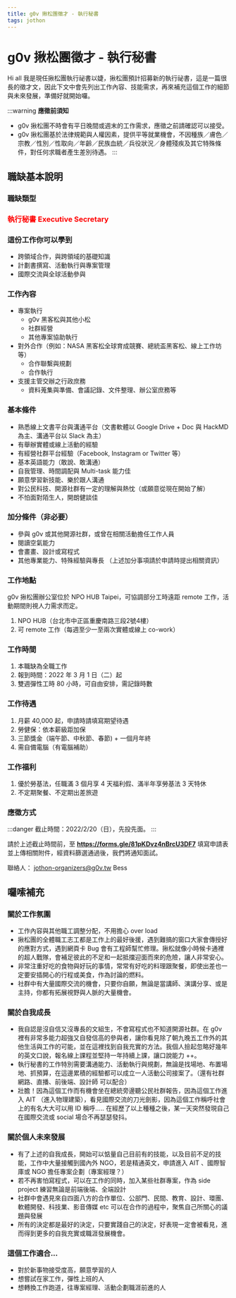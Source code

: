 ```yaml
---
title: g0v 揪松團徵才 - 執行秘書
tags: jothon
---
```


# g0v 揪松團徵才 - 執行秘書

Hi all 我是現任揪松團執行祕書以婕，揪松團預計招募新的執行祕書，這是一篇很長的徵才文，因此下文中會先列出工作內容、技能需求，再來補充這個工作的細節與未來發展，準備好就開始囉。

:::warning
**應徵前須知**
- g0v 揪松團不時會有平日晚間或週末的工作需求，應徵之前請確認可以接受。
- g0v 揪松團基於法律規範與人權因素，提供平等就業機會，不因種族／膚色／宗教／性別／性取向／年齡／民族血統／兵役狀況／身體殘疾及其它特殊條件，對任何求職者產生差別待遇。
:::

## 職缺基本說明

### 職缺類型

### <font color=red> **執行秘書 Executive Secretary** </font>

### 這份工作你可以學到
- 跨領域合作，與跨領域的基礎知識
- 計劃書撰寫、活動執行與專案管理
- 國際交流與全球活動參與

### 工作內容
- 專案執行
    - g0v 黑客松與其他小松
    - 社群經營
    - 其他專案協助執行
- 對外合作（例如：NASA 黑客松全球育成競賽、總統盃黑客松、線上工作坊等）
    - 合作聯繫與規劃
    - 合作執行
- 支援主管交辦之行政庶務
    - 資料蒐集與準備、會議記錄、文件整理、辦公室庶務等

### 基本條件
* 熟悉線上文書平台與溝通平台（文書軟體以 Google Drive + Doc 與 HackMD 為主、溝通平台以 Slack 為主）
* 有舉辦實體或線上活動的經驗
* 有經營社群平台經驗（Facebook, Instagram or Twitter 等）
* 基本英語能力（敢說、敢溝通）
* 自我管理、時間調配與 Multi-task 能力佳
* 願意學習新技能、樂於跟人溝通
* 對公民科技、開源社群有一定的理解與熱忱（或願意從現在開始了解）
* 不怕面對陌生人，開朗健談佳

### 加分條件（非必要）
* 參與 g0v 或其他開源社群，或曾在相關活動擔任工作人員
* 閱讀空氣能力
* 會畫畫、設計或寫程式
* 其他專業能力、特殊經驗與專長
（上述加分事項請於申請時提出相關資訊）

### 工作地點

g0v 揪松團辦公室位於 NPO HUB Taipei，可協調部分工時遠距 remote 工作，活動期間則視人力需求而定。

1. NPO HUB（台北市中正區重慶南路三段2號4樓）
2. 可 remote 工作（每週至少一至兩次實體或線上 co-work）

### 工作時間
1. 本職缺為全職工作
2. 報到時間：2022 年 3 月 1 日（二）起
3. 雙週彈性工時 80 小時，可自由安排，需記錄時數

### 工作待遇
1. 月薪 40,000 起，申請時請填寫期望待遇
2. 勞健保：依本薪級距加保
3. 三節獎金（端午節、中秋節、春節) + 一個月年終
4. 需自備電腦（有電腦補助）

### 工作福利
1. 優於勞基法，任職滿 3 個月享 4 天福利假、滿半年享勞基法 3 天特休
2. 不定期聚餐、不定期出差旅遊

### 應徵方式

:::danger
截止時間：2022/2/20（日），先投先面。
:::

請於上述截止時間前，至 **https://forms.gle/81pKDvz4nBrcU3DF7** 填寫申請表並上傳相關附件，經資料篩選通過後，我們將通知面試。

聯絡人：
jothon-organizers@g0v.tw
Bess

## 囉嗦補充

### 關於工作氛圍
- 工作內容與其他職工調整分配，不用擔心 over load
- 揪松團的全體職工志工都是工作上的最好後援，遇到難搞的窗口大家會傳授好的應對方式，遇到網頁卡 Bug 會有工程師幫忙修理。揪松就像小時候卡通裡的超人戰隊，會補足彼此的不足和一起抵擋迎面而來的危險，讓人非常安心。
- 非常注重好吃的食物與好玩的事情，常常有好吃的料理跟聚餐，即使出差也一定要安插開心的行程或美食，作為討論的燃料。
- 社群中有大量國際交流的機會，只要你自願，無論是當講師、演講分享、或是主持，你都有拓展視野與人脈的大量機會。


### 關於自我成長
- 我自認是沒自信又沒專長的文組生，不會寫程式也不知道開源社群。在 g0v  裡有非常多能力超強又自發信高的參與者，讓你看見除了朝九晚五工作外的其他生活與工作的可能，並在這裡找到自我充實的方法。我個人撿起忽略好幾年的英文口說，報名線上課程並堅持一年持續上課，讓口說能力 ++。
- 執行秘書的工作特別需要溝通能力、活動執行與規劃，無論是找場地、布置場地、抓預算，在這邊累積的經驗都可以成立一人活動公司接案了。（還有社群網路、直播、前後端、設計師 可以配合）
- 壯膽！因為這個工作而有機會坐在總統旁邊聽公民社群報告，因為這個工作進入 AIT （進入物理建築），看見國際交流的刀光劍影，因為這個工作稱呼社會上的有名大大可以用 ID 稱呼..... 在經歷了以上種種之後，某一天突然發現自己在國際交流或 social 場合不再瑟瑟發抖。

### 關於個人未來發展
- 有了上述的自我成長，開始可以惦量自己目前有的技能，以及目前不足的技能，工作中大量接觸到國內外 NGO，若是精通英文，申請進入 AIT 、國際智庫或 NGO 擔任專案企劃（專案經理？）
- 若不再害怕寫程式，可以在工作的同時，加入某些社群專案，作為 side project 練習無論是前端後端、全端設計
- 社群中會遇見來自四面八方的合作單位、公部門、民間、教育、設計、環團、軟體開發、科技業、影音傳媒 etc 可以在合作的過程中，聚焦自己所關心的議題與發展
- 所有的決定都是最好的決定，只要實踐自己的決定，好表現一定會被看見，進而得到更多的自我充實或職涯發展機會。

### 這個工作適合...
- 對於新事物接受度高，願意學習的人
- 想嘗試在家工作，彈性上班的人
- 想轉換工作跑道，往專案經理、活動企劃職涯前進的人